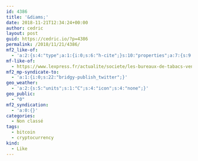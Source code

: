 ```yaml
---
id: 4386
title: '&diams;'
date: 2018-11-21T12:34:24+00:00
author: cedric
layout: post
guid: https://cedric.io/?p=4386
permalink: /2018/11/21/4386/
mf2_like-of:
  - 'a:2:{s:4:"type";a:1:{i:0;s:6:"h-cite";}s:10:"properties";a:7:{s:9:"published";a:1:{i:0;s:25:"2018-11-21T09:27:45+00:00";}s:7:"updated";a:1:{i:0;s:25:"2018-11-21T09:27:41+00:00";}s:7:"summary";a:1:{i:0;s:127:"La Fédération des buralistes et la Banque de France ont signé un accord pour en autoriser la vente dès le 1er janvier 2019.";}s:4:"name";a:1:{i:0;s:58:"Les bureaux de tabacs vendront des bitcoins au 1er janvier";}s:3:"url";a:1:{i:0;s:113:"https://www.lexpress.fr/actualite/societe/les-bureaux-de-tabacs-vendront-des-bitcoins-au-1er-janvier_2049587.html";}s:11:"publication";a:1:{i:0;s:11:"LExpress.fr";}s:6:"author";a:2:{s:4:"type";a:1:{i:0;s:6:"h-card";}s:10:"properties";a:0:{}}}}'
mf-like-of:
  - https://www.lexpress.fr/actualite/societe/les-bureaux-de-tabacs-vendront-des-bitcoins-au-1er-janvier_2049587.html
mf2_mp-syndicate-to:
  - 'a:1:{i:0;s:22:"bridgy-publish_twitter";}'
geo_weather:
  - 'a:2:{s:5:"units";s:1:"C";s:4:"icon";s:4:"none";}'
geo_public:
  - "0"
mf2_syndication:
  - 'a:0:{}'
categories:
  - Non classé
tags:
  - bitcoin
  - cryptocurrency
kind:
  - Like
---
```

